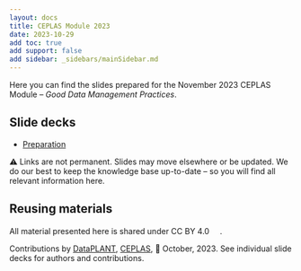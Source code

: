 ```yaml
---
layout: docs
title: CEPLAS Module 2023
date: 2023-10-29
add toc: true
add support: false
add sidebar: _sidebars/mainSidebar.md
---
```


Here you can find the slides prepared for the November 2023 CEPLAS Module &ndash; *Good Data Management Practices*.

## Slide decks

- <a href="./00-Preparation.html" target="_blank">Preparation</a>


:warning: Links are not permanent. Slides may move elsewhere or be updated. We do our best to keep the knowledge base up-to-date &ndash; so you will find all relevant information here.

## Reusing materials

All material presented here is shared under CC BY 4.0 <a href="https://creativecommons.org/licenses/by/4.0/"><img src="https://mirrors.creativecommons.org/presskit/buttons/88x31/svg/by.svg" style="height:15px"></a>.

Contributions by [DataPLANT](https://nfdi4plants.org/), [CEPLAS](https://ceplas.eu), 📆 October, 2023.
See individual slide decks for authors and contributions.
